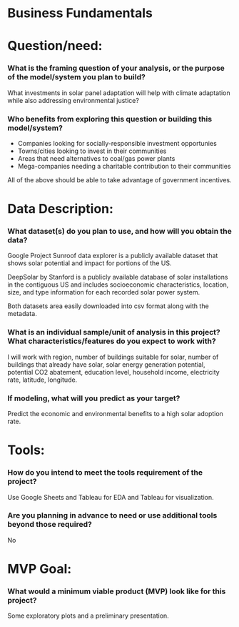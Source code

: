 # Business Fundamentals

# Question/need:

### What is the framing question of your analysis, or the purpose of the model/system you plan to build?

What investments in solar panel adaptation will help with climate adaptation while also addressing environmental justice?

### Who benefits from exploring this question or building this model/system?

- Companies looking for socially-responsible investment opportunies 
- Towns/cities looking to invest in their communities
- Areas that need alternatives to coal/gas power plants
- Mega-companies needing a charitable contribution to their communities

All of the above should be able to take advantage of government incentives.

# Data Description:

### What dataset(s) do you plan to use, and how will you obtain the data?

Google Project Sunroof data explorer is a publicly available dataset that shows solar potential and impact for portions of the US.

DeepSolar by Stanford is a publicly available database of solar installations in the contiguous US and includes socioeconomic characteristics, location, size, and type information for each recorded solar power system.

Both datasets area easily downloaded into csv format along with the metadata.

### What is an individual sample/unit of analysis in this project? What characteristics/features do you expect to work with?

I will work with region, number of buildings suitable for solar, number of buildings that already have solar, solar energy generation potential, potential CO2 abatement, education level, household income, electricity rate, latitude, longitude.

### If modeling, what will you predict as your target?

Predict the economic and environmental benefits to a high solar adoption rate.

# Tools:

### How do you intend to meet the tools requirement of the project?

Use Google Sheets and Tableau for EDA and Tableau for visualization.

### Are you planning in advance to need or use additional tools beyond those required?

No

# MVP Goal:

### What would a minimum viable product (MVP) look like for this project?

Some exploratory plots and a preliminary presentation.
